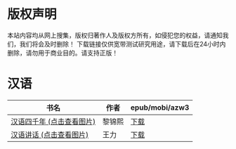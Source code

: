 # 版权声明

本站内容均从网上搜集，版权归著作人及版权方所有，如侵犯您的权益，请通知我们，我们将会及时删除！ 下载链接仅供宽带测试研究用途，请下载后在24小时内删除，请勿用于商业目的。请支持正版！

# 汉语

| 书名 | 作者 | epub/mobi/azw3 |
| --- | --- | --- |
| [汉语四千年 (点击查看图片)](https://www.dushupai.com/attachment/2024/06/11/f28560349f84fce7.jpg) | 黎锦熙 | [下载](https://url89.ctfile.com/f/31084289-1375510942-d4292c?p=8866) |
| [汉语讲话 (点击查看图片)](https://www.dushupai.com/attachment/2024/06/08/7dd74488eb0d3b20.jpg) | 王力 | [下载](https://url89.ctfile.com/f/31084289-1357045315-e7ccda?p=8866) |
